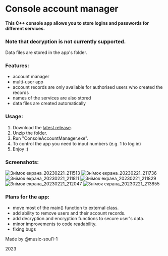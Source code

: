 # Console account manager
#### This C++ console app allows you to store logins and passwords for different services.
### Note that decryption is not currently supported.
Data files are stored in the app's folder.

### Features:
* account manager
* multi-user app
* account records are only available for authorised users who created the records
* names of the services are also stored
* data files are created automatically

### Usage:
1. Download the [latest release](https://github.com/music-soul1-1/ConsoleAccountManager/releases).
2. Unzip the folder.
3. Run "ConsoleAccountManager.exe".
4. To control the app you need to input numbers (e.g. 1 to log in)
5. Enjoy :)

### Screenshots:

![Знімок екрана_20230221_211513](https://user-images.githubusercontent.com/72669184/220441132-52ba0741-9d1d-4333-b4ad-87c95266ddf8.png)
![Знімок екрана_20230221_211736](https://user-images.githubusercontent.com/72669184/220441232-04baa18b-2111-41dd-b0ee-fa802a1a5d04.png)
![Знімок екрана_20230221_211811](https://user-images.githubusercontent.com/72669184/220441312-0fc083f9-7f7a-40c8-871b-ff0a9e2dba1b.png)
![Знімок екрана_20230221_211829](https://user-images.githubusercontent.com/72669184/220441325-c71b877d-8cd5-49b9-a64d-075d0466963a.png)
![Знімок екрана_20230221_212047](https://user-images.githubusercontent.com/72669184/220441332-3caaf763-6d72-4a5b-9eec-1f3320be5aa0.png)
![Знімок екрана_20230221_213855](https://user-images.githubusercontent.com/72669184/220442269-4a8a553e-4e9c-42ac-8280-10e2a8449fba.png)



### Plans for the app:
* move most of the main() function to external class.
* add ability to remove users and their account records.
* add decryption and encryption functions to secure user's data.
* minor improvements to code readability.
* fixing bugs


Made by @music-soul1-1

2023
